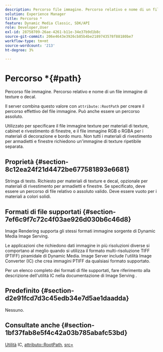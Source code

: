 ```yaml
---
description: Percorso file immagine. Percorso relativo e nome di un file immagine di texture o decal.
solution: Experience Manager
title: Percorso *
feature: Dynamic Media Classic, SDK/API
role: Developer,User
exl-id: 28758709-26ae-4261-b11e-34e37b9d1b8c
source-git-commit: 206e4643e3926cb85b4be2189743578f88180be7
workflow-type: tm+mt
source-wordcount: '213'
ht-degree: 3%

---
```


# Percorso *{#path}

Percorso file immagine. Percorso relativo e nome di un file immagine di texture o decal.

Il server combina questo valore con `attribute::RootPath` per creare il percorso effettivo del file immagine. Può anche essere un percorso assoluto.

Utilizzato per specificare il file immagine texture per materiali di texture, cabinet e rivestimento di finestre, e il file immagine RGB o RGBA per i materiali di decorazione e bordo muro. Non tutti i materiali di rivestimento per armadietti e finestre richiedono un&#39;immagine di texture ripetibile separata.

## Proprietà {#section-8c12ea24f21d4472be677581893e6681}

Stringa di testo. Richiesto per materiali di texture e decal, opzionale per materiali di rivestimento per armadietti e finestre. Se specificato, deve essere un percorso di file relativo o assoluto valido. Deve essere vuoto per i materiali a colori solidi.

## Formati di file supportati {#section-7ef6c9f7c72c4f03ae926d030b6c46d8}

Image Rendering supporta gli stessi formati immagine sorgente di Dynamic Media Image Serving.

Le applicazioni che richiedono dati immagine in più risoluzioni diverse si comportano al meglio quando si utilizza il formato multi-risoluzione TIFF (PTIFF) piramidale di Dynamic Media. Image Server include l&#39;utilità Image Converter (IC) che crea immagini PTIFF da qualsiasi formato supportato.

Per un elenco completo dei formati di file supportati, fare riferimento alla descrizione dell&#39;utilità IC nella documentazione di Image Serving .

## Predefinito {#section-d2e91fcd7d3c45edb34e7d5ae1daadda}

Nessuno.

## Consultate anche {#section-1bf37fab8e5f4c42a03b785abafc53bd}

[Utilità](/help/aem-is-ir-api/is-api/is-utils/utilities/r-ic.md)  IC,  [attributo::RootPath](/help/aem-is-ir-api/ir-api/material-cat/image-rendering-api-ref/c-ir-material-catalog/c-ir-attributes-reference/r-ir-rootpath.md),  [src=](/help/aem-is-ir-api/ir-api/http-protocol/image-rendering-api-ref/c-ir-http-protocol-ref/c-ir-http-protocol-command-reference/r-ir-src.md)
